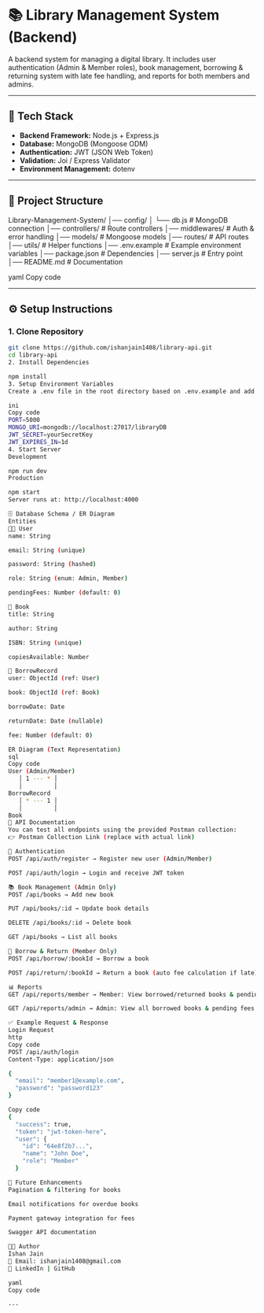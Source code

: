 # 📚 Library Management System (Backend)

A backend system for managing a digital library. It includes user authentication (Admin & Member roles), book management, borrowing & returning system with late fee handling, and reports for both members and admins.

---

## 🚀 Tech Stack
- **Backend Framework:** Node.js + Express.js  
- **Database:** MongoDB (Mongoose ODM)  
- **Authentication:** JWT (JSON Web Token)  
- **Validation:** Joi / Express Validator  
- **Environment Management:** dotenv  

---

## 📂 Project Structure
Library-Management-System/
│── config/
│ └── db.js # MongoDB connection
│── controllers/ # Route controllers
│── middlewares/ # Auth & error handling
│── models/ # Mongoose models
│── routes/ # API routes
│── utils/ # Helper functions
│── .env.example # Example environment variables
│── package.json # Dependencies
│── server.js # Entry point
│── README.md # Documentation

yaml
Copy code

---

## ⚙️ Setup Instructions

### 1. Clone Repository

```bash
git clone https://github.com/ishanjain1408/library-api.git
cd library-api
2. Install Dependencies

npm install
3. Setup Environment Variables
Create a .env file in the root directory based on .env.example and add the following:

ini
Copy code
PORT=5000
MONGO_URI=mongodb://localhost:27017/libraryDB
JWT_SECRET=yourSecretKey
JWT_EXPIRES_IN=1d
4. Start Server
Development

npm run dev
Production

npm start
Server runs at: http://localhost:4000

🗄️ Database Schema / ER Diagram
Entities
🧑‍💼 User
name: String

email: String (unique)

password: String (hashed)

role: String (enum: Admin, Member)

pendingFees: Number (default: 0)

📖 Book
title: String

author: String

ISBN: String (unique)

copiesAvailable: Number

🔁 BorrowRecord
user: ObjectId (ref: User)

book: ObjectId (ref: Book)

borrowDate: Date

returnDate: Date (nullable)

fee: Number (default: 0)

ER Diagram (Text Representation)
sql
Copy code
User (Admin/Member)
   │ 1 --- * │
   │         │
BorrowRecord
   │ * --- 1 │
   │         │
Book
📖 API Documentation
You can test all endpoints using the provided Postman collection:
👉 Postman Collection Link (replace with actual link)

🔑 Authentication
POST /api/auth/register → Register new user (Admin/Member)

POST /api/auth/login → Login and receive JWT token

📚 Book Management (Admin Only)
POST /api/books → Add new book

PUT /api/books/:id → Update book details

DELETE /api/books/:id → Delete book

GET /api/books → List all books

🔁 Borrow & Return (Member Only)
POST /api/borrow/:bookId → Borrow a book

POST /api/return/:bookId → Return a book (auto fee calculation if late)

📊 Reports
GET /api/reports/member → Member: View borrowed/returned books & pending fees

GET /api/reports/admin → Admin: View all borrowed books & pending fees of members

✅ Example Request & Response
Login Request
http
Copy code
POST /api/auth/login
Content-Type: application/json

{
  "email": "member1@example.com",
  "password": "password123"
}

Copy code
{
  "success": true,
  "token": "jwt-token-here",
  "user": {
    "id": "64e8f2b7...",
    "name": "John Doe",
    "role": "Member"
  }

🔮 Future Enhancements
Pagination & filtering for books

Email notifications for overdue books

Payment gateway integration for fees

Swagger API documentation

👨‍💻 Author
Ishan Jain
📧 Email: ishanjain1408@gmail.com
🔗 LinkedIn | GitHub

yaml
Copy code

---